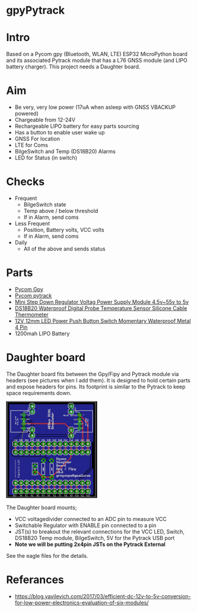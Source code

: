 gpyPytrack
=========

Intro
==========
Based on a Pycom gpy (Bluetooth, WLAN, LTE) ESP32 MicroPython board and its associated Pytrack module that has a L76 GNSS module (and LIPO battery charger).  This project needs a Daughter board.

Aim
==========
* Be very, very low power (17uA when asleep with GNSS VBACKUP powered)
* Chargeable from 12-24V
* Rechargeable LIPO battery for easy parts sourcing
* Has a button to enable user wake up
* GNSS For location
* LTE for Coms
* BilgeSwitch and Temp (DS18B20) Alarms
* LED for Status (in switch)

Checks
=============
* Frequent
  * BilgeSwitch state
  * Temp above / below threshold
  * If in Alarm, send coms
* Less Frequent
  * Position, Battery volts, VCC volts
  * If in Alarm, send coms
* Daily
  * All of the above and sends status

Parts
==========
* [Pycom Gpy](https://pycom.io/hardware/gpy-specs)
* [Pycom pytrack](https://pycom.io/hardware/pytrack-specs/)
* [Mini Step Down Regulator Voltag Power Supply Module 4.5v~55v to 5v](https://www.ebay.co.uk/sch/i.html?_osacat=0&_odkw=Mini+Step+Down+Regulator+Voltag+Power+Supply+Module+4.5v~55v+to+5v&_from=R40&_trksid=p2334524.m570.l1313.TR0.TRC0.H0.XMini+Step+Down+Regulator+Voltag+Power+Supply+Module+4.5v~55v+to+5v+600ma.TRS0&_nkw=Mini+Step+Down+Regulator+Voltag+Power+Supply+Module+4.5v~55v+to+5v+600ma&_sacat=0)
* [DS18B20 Waterproof Digital Probe Temperature Sensor Silicone Cable Thermometer](https://www.ebay.co.uk/sch/i.html?_from=R40&_trksid=p2380057.m570.l1313.TR0.TRC0.H0.Xvermont+l+tent.TRS0&_nkw=DS18B20+Waterproof+Digital+Probe+Temperature+Sensor+Silicone+Cable+Thermometer&_sacat=0)
* [12V 12mm LED Power Push Button Switch Momentary Waterproof Metal 4 Pin](https://www.ebay.co.uk/sch/i.html?_osacat=0&_odkw=waterproof+LED+switch+12mm&_from=R40&_trksid=p2334524.m570.l1313.TR0.TRC0.H0.Xwaterproof+LED+switch+12mm+momentary.TRS0&_nkw=waterproof+LED+switch+12mm+momentary&_sacat=0)
* 1200mah LIPO Battery

Daughter board
==============
The Daughter board fits between the Gpy/Fipy and Pytrack module via headers (see pictures when I add them).  It is designed to hold certain parts and expose headers for pins.   Its footprint is similar to the Pytrack to keep space requirements down.

![pycomDaughterBoard.brd.png](/pycomDaughterBoard.brd.png)

The Daughter board mounts;
* VCC voltagedivider connected to an ADC pin to measure VCC
* Switchable Regulator with ENABLE pin connected to a pin
* JST(s) to breakout the relevant connections for the VCC LED, Switch, DS18B20 Temp module, BilgeSwitch, 5V for the Pytrack USB port
* __Note we will be putting 2x4pin JSTs on the Pytrack External__  

See the eagle files for the details.

Referances
=============
* https://blog.yavilevich.com/2017/03/efficient-dc-12v-to-5v-conversion-for-low-power-electronics-evaluation-of-six-modules/
